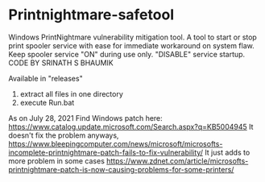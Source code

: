 # Printnightmare-safetool
Windows PrintNightmare vulnerability mitigation tool. A tool to start or stop print spooler service with ease for immediate workaround on system flaw. Keep spooler service "ON" during use only. "DISABLE" service startup. CODE BY SRINATH S BHAUMIK

Available in "releases"
1. extract all files in one directory
2. execute Run.bat 

As on July 28, 2021
Find Windows patch here: https://www.catalog.update.microsoft.com/Search.aspx?q=KB5004945
It doesn't fix the problem anyways, https://www.bleepingcomputer.com/news/microsoft/microsofts-incomplete-printnightmare-patch-fails-to-fix-vulnerability/
It just adds to more problem in some cases https://www.zdnet.com/article/microsofts-printnightmare-patch-is-now-causing-problems-for-some-printers/
